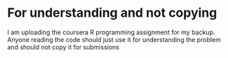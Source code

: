# For understanding and not copying

I am uploading the coursera R programming assignment for my backup.
Anyone reading the code should just use it for understanding the problem and should not copy it for submissions
